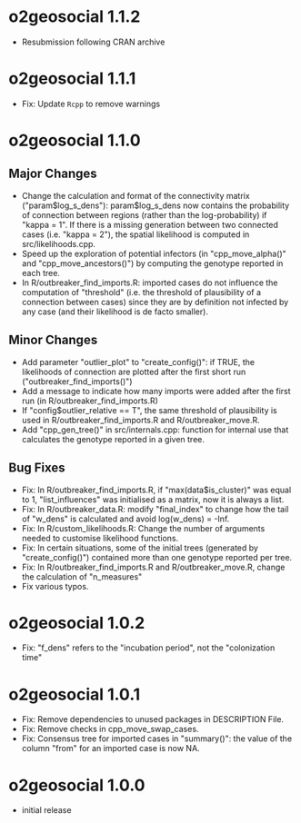 # o2geosocial 1.1.2
* Resubmission following CRAN archive

# o2geosocial 1.1.1
* Fix: Update `Rcpp` to remove warnings

# o2geosocial 1.1.0

## Major Changes

* Change the calculation and format of the connectivity matrix ("param$log_s_dens"): param$log_s_dens now contains the probability of connection between regions (rather than the log-probability) if "kappa = 1". If there is a missing generation between two connected cases (i.e. "kappa = 2"), the spatial likelihood is computed in src/likelihoods.cpp.
* Speed up the exploration of potential infectors (in "cpp_move_alpha()" and "cpp_move_ancestors()") by computing the genotype reported in each tree.
* In R/outbreaker_find_imports.R: imported cases do not influence the computation of "threshold" (i.e. the threshold of plausibility of a connection between cases) since they are by definition not infected by any case (and their likelihood is de facto smaller).

## Minor Changes
* Add parameter "outlier_plot" to "create_config()": if TRUE, the likelihoods of connection are plotted after the first short run ("outbreaker_find_imports()")
* Add a message to indicate how many imports were added after the first run (in R/outbreaker_find_imports.R)
* If "config$outlier_relative == T", the same threshold of plausibility is used in R/outbreaker_find_imports.R and R/outbreaker_move.R.
* Add "cpp_gen_tree()" in src/internals.cpp: function for internal use that calculates the genotype reported in a given tree.

## Bug Fixes
* Fix: In R/outbreaker_find_imports.R, if "max(data$is_cluster)" was equal to 1, "list_influences" was initialised as a matrix, now it is always a list.
* Fix: In R/outbreaker_data.R: modify "final_index" to change how the tail of "w_dens" is calculated and avoid log(w_dens) = -Inf.
* Fix: In R/custom_likelihoods.R: Change the number of arguments needed to customise likelihood functions.
* Fix: In certain situations, some of the initial trees (generated by "create_config()") contained more than one genotype reported per tree.
* Fix: In R/outbreaker_find_imports.R and R/outbreaker_move.R, change the calculation of "n_measures"
* Fix various typos.

# o2geosocial 1.0.2
* Fix: "f_dens" refers to the "incubation period", not the "colonization time"

# o2geosocial 1.0.1

* Fix: Remove dependencies to unused packages in DESCRIPTION File.
* Fix: Remove checks in cpp_move_swap_cases.
* Fix: Consensus tree for imported cases in "summary()": the value of the column "from" for an imported case is now NA.

# o2geosocial 1.0.0

* initial release
